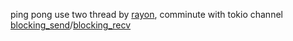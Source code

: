 ping pong use two thread by [rayon](https://github.com/rayon-rs/rayon), comminute with tokio channel [blocking_send](https://docs.rs/tokio/latest/tokio/sync/mpsc/struct.Sender.html#method.blocking_send)/[blocking_recv](https://docs.rs/tokio/latest/tokio/sync/broadcast/struct.Receiver.html#method.blocking_recv)
